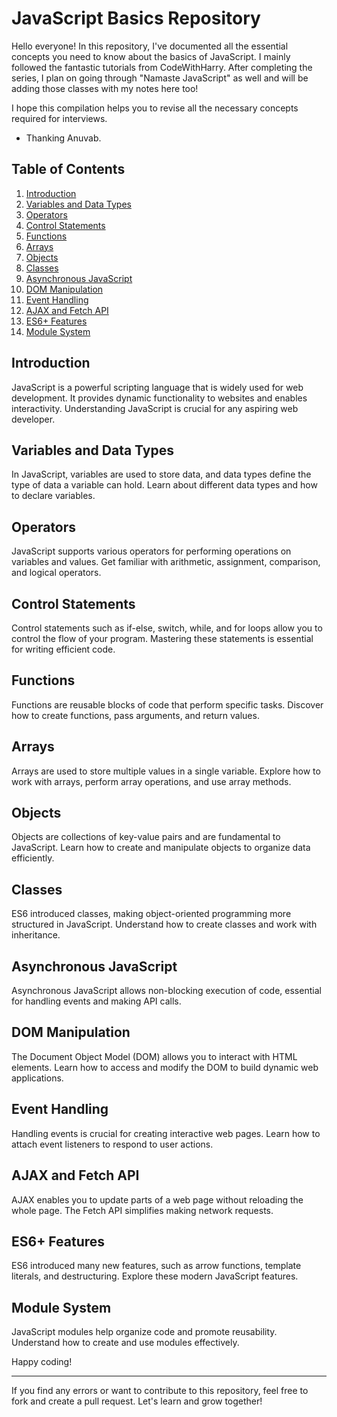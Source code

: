 # JavaScript Basics Repository

Hello everyone! In this repository, I've documented all the essential concepts you need to know about the basics of JavaScript. I mainly followed the fantastic tutorials from CodeWithHarry. After completing the series, I plan on going through "Namaste JavaScript" as well and will be adding those classes with my notes here too!

I hope this compilation helps you to revise all the necessary concepts required for interviews.

- Thanking Anuvab.



## Table of Contents

1. [Introduction](#introduction)
2. [Variables and Data Types](#variables-and-data-types)
3. [Operators](#operators)
4. [Control Statements](#control-statements)
5. [Functions](#functions)
6. [Arrays](#arrays)
7. [Objects](#objects)
8. [Classes](#classes)
9. [Asynchronous JavaScript](#asynchronous-javascript)
10. [DOM Manipulation](#dom-manipulation)
11. [Event Handling](#event-handling)
12. [AJAX and Fetch API](#ajax-and-fetch-api)
13. [ES6+ Features](#es6-features)
14. [Module System](#module-system)

## Introduction

JavaScript is a powerful scripting language that is widely used for web development. It provides dynamic functionality to websites and enables interactivity. Understanding JavaScript is crucial for any aspiring web developer.

## Variables and Data Types

In JavaScript, variables are used to store data, and data types define the type of data a variable can hold. Learn about different data types and how to declare variables.

## Operators

JavaScript supports various operators for performing operations on variables and values. Get familiar with arithmetic, assignment, comparison, and logical operators.

## Control Statements

Control statements such as if-else, switch, while, and for loops allow you to control the flow of your program. Mastering these statements is essential for writing efficient code.

## Functions

Functions are reusable blocks of code that perform specific tasks. Discover how to create functions, pass arguments, and return values.

## Arrays

Arrays are used to store multiple values in a single variable. Explore how to work with arrays, perform array operations, and use array methods.

## Objects

Objects are collections of key-value pairs and are fundamental to JavaScript. Learn how to create and manipulate objects to organize data efficiently.

## Classes

ES6 introduced classes, making object-oriented programming more structured in JavaScript. Understand how to create classes and work with inheritance.

## Asynchronous JavaScript

Asynchronous JavaScript allows non-blocking execution of code, essential for handling events and making API calls.

## DOM Manipulation

The Document Object Model (DOM) allows you to interact with HTML elements. Learn how to access and modify the DOM to build dynamic web applications.

## Event Handling

Handling events is crucial for creating interactive web pages. Learn how to attach event listeners to respond to user actions.

## AJAX and Fetch API

AJAX enables you to update parts of a web page without reloading the whole page. The Fetch API simplifies making network requests.

## ES6+ Features

ES6 introduced many new features, such as arrow functions, template literals, and destructuring. Explore these modern JavaScript features.

## Module System

JavaScript modules help organize code and promote reusability. Understand how to create and use modules effectively.

Happy coding!

---
If you find any errors or want to contribute to this repository, feel free to fork and create a pull request. Let's learn and grow together!
